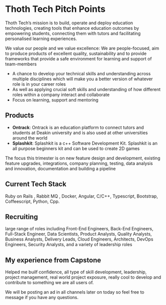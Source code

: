 # Thoth Tech Pitch Points

Thoth Tech’s mission is to build, operate and deploy education technologies, creating tools that enhance education outcomes by empowering students, connecting them with tutors and facilitating personalised learning experiences. 

We value our people and we value excellence: We are people-focused, aim to produce products of excellent quality, sustainability and to provide frameworks that provide a safe environment for learning and support of team-members

- A chance to develop your technical skills and understanding across multiple disciplines which will make you a better version of whatever role is in your career roles
- As well as applying crucial soft skills and understanding of how different roles within a company interact and collaborate
- Focus on learning, support and mentoring

## Products
- **Ontrack**: Ontrack is an education platform to connect tutors and students at Deakin university and is also used at other universities around the world
- **Splashkit**: Splashkit is a c++ Software Development Kit. Splashkit is an all purpose beginners kit and can be used to create 2D games

The focus this trimester is on new feature design and development, existing feature upgrades, integrations, company planning, testing, data analysis and innovation, documentation and building a pipeline

## Current Tech Stack

Ruby on Rails , Rabbit MQ , Docker, Angular, C/C++, Typescript, Bootstrap, Coffeescript, Python, Cpp.

## Recruiting

large range of roles including Front-End Engineers, Back-End Engineers, Full-Stack Engineer, Data Scientists, Product Analysts, Quality Analysts, Business Analysts, Delivery Leads, Cloud Engineers, Architects, DevOps Engineers, Security Analysts, and a variety of leadership roles

## My experience from Capstone

Helped me builf confidence, all type of skill development, leadership, project management, real world project exposure, really cool to develop and contribute to something we are all users of.

We will be posting an ad in all channels later on today so feel free to message if you have any questions.
